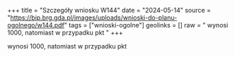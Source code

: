 +++
title = "Szczegóły wniosku W144"
date = "2024-05-14"
source = "https://bip.brg.gda.pl/images/uploads/wnioski-do-planu-ogolnego/w144.pdf"
tags = ["wnioski-ogolne"]
geolinks = []
raw = " wynosi 1000, natomiast w przypadku pkt "
+++

 wynosi 1000, natomiast w przypadku pkt 



